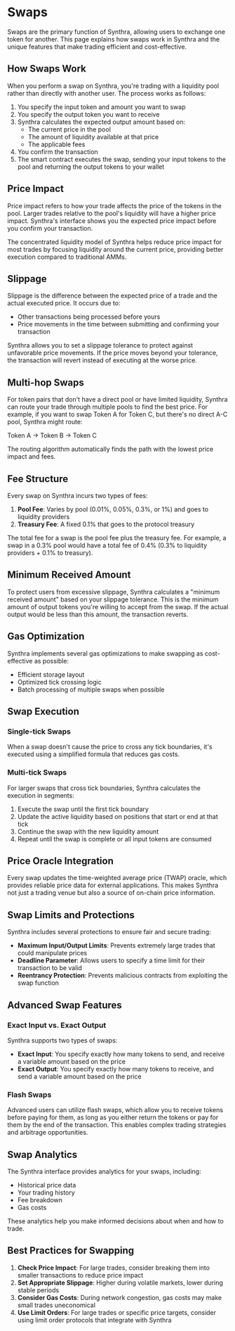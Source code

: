 # Swaps

Swaps are the primary function of Synthra, allowing users to exchange one token for another. This page explains how swaps work in Synthra and the unique features that make trading efficient and cost-effective.

## How Swaps Work

When you perform a swap on Synthra, you're trading with a liquidity pool rather than directly with another user. The process works as follows:

1. You specify the input token and amount you want to swap
2. You specify the output token you want to receive
3. Synthra calculates the expected output amount based on:
   - The current price in the pool
   - The amount of liquidity available at that price
   - The applicable fees
4. You confirm the transaction
5. The smart contract executes the swap, sending your input tokens to the pool and returning the output tokens to your wallet

## Price Impact

Price impact refers to how your trade affects the price of the tokens in the pool. Larger trades relative to the pool's liquidity will have a higher price impact. Synthra's interface shows you the expected price impact before you confirm your transaction.

The concentrated liquidity model of Synthra helps reduce price impact for most trades by focusing liquidity around the current price, providing better execution compared to traditional AMMs.

## Slippage

Slippage is the difference between the expected price of a trade and the actual executed price. It occurs due to:

- Other transactions being processed before yours
- Price movements in the time between submitting and confirming your transaction

Synthra allows you to set a slippage tolerance to protect against unfavorable price movements. If the price moves beyond your tolerance, the transaction will revert instead of executing at the worse price.

## Multi-hop Swaps

For token pairs that don't have a direct pool or have limited liquidity, Synthra can route your trade through multiple pools to find the best price. For example, if you want to swap Token A for Token C, but there's no direct A-C pool, Synthra might route:

Token A → Token B → Token C

The routing algorithm automatically finds the path with the lowest price impact and fees.

## Fee Structure

Every swap on Synthra incurs two types of fees:

1. **Pool Fee**: Varies by pool (0.01%, 0.05%, 0.3%, or 1%) and goes to liquidity providers
2. **Treasury Fee**: A fixed 0.1% that goes to the protocol treasury

The total fee for a swap is the pool fee plus the treasury fee. For example, a swap in a 0.3% pool would have a total fee of 0.4% (0.3% to liquidity providers + 0.1% to treasury).

## Minimum Received Amount

To protect users from excessive slippage, Synthra calculates a "minimum received amount" based on your slippage tolerance. This is the minimum amount of output tokens you're willing to accept from the swap. If the actual output would be less than this amount, the transaction reverts.

## Gas Optimization

Synthra implements several gas optimizations to make swapping as cost-effective as possible:

- Efficient storage layout
- Optimized tick crossing logic
- Batch processing of multiple swaps when possible

## Swap Execution

### Single-tick Swaps

When a swap doesn't cause the price to cross any tick boundaries, it's executed using a simplified formula that reduces gas costs.

### Multi-tick Swaps

For larger swaps that cross tick boundaries, Synthra calculates the execution in segments:

1. Execute the swap until the first tick boundary
2. Update the active liquidity based on positions that start or end at that tick
3. Continue the swap with the new liquidity amount
4. Repeat until the swap is complete or all input tokens are consumed

## Price Oracle Integration

Every swap updates the time-weighted average price (TWAP) oracle, which provides reliable price data for external applications. This makes Synthra not just a trading venue but also a source of on-chain price information.

## Swap Limits and Protections

Synthra includes several protections to ensure fair and secure trading:

- **Maximum Input/Output Limits**: Prevents extremely large trades that could manipulate prices
- **Deadline Parameter**: Allows users to specify a time limit for their transaction to be valid
- **Reentrancy Protection**: Prevents malicious contracts from exploiting the swap function

## Advanced Swap Features

### Exact Input vs. Exact Output

Synthra supports two types of swaps:

- **Exact Input**: You specify exactly how many tokens to send, and receive a variable amount based on the price
- **Exact Output**: You specify exactly how many tokens to receive, and send a variable amount based on the price

### Flash Swaps

Advanced users can utilize flash swaps, which allow you to receive tokens before paying for them, as long as you either return the tokens or pay for them by the end of the transaction. This enables complex trading strategies and arbitrage opportunities.

## Swap Analytics

The Synthra interface provides analytics for your swaps, including:

- Historical price data
- Your trading history
- Fee breakdown
- Gas costs

These analytics help you make informed decisions about when and how to trade.

## Best Practices for Swapping

1. **Check Price Impact**: For large trades, consider breaking them into smaller transactions to reduce price impact
2. **Set Appropriate Slippage**: Higher during volatile markets, lower during stable periods
3. **Consider Gas Costs**: During network congestion, gas costs may make small trades uneconomical
4. **Use Limit Orders**: For large trades or specific price targets, consider using limit order protocols that integrate with Synthra

